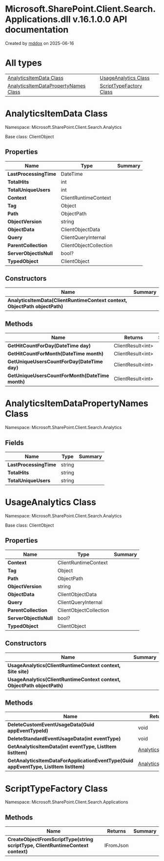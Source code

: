 # Microsoft.SharePoint.Client.Search.Applications.dll v.16.1.0.0 API documentation

Created by 
[mddox](https://github.com/loxsmoke/mddox) on 2025-06-16

# All types

|   |   |   |
|---|---|---|
| [AnalyticsItemData Class](#analyticsitemdata-class) | [UsageAnalytics Class](#usageanalytics-class) |   |
| [AnalyticsItemDataPropertyNames Class](#analyticsitemdatapropertynames-class) | [ScriptTypeFactory Class](#scripttypefactory-class) |   |
# AnalyticsItemData Class

Namespace: Microsoft.SharePoint.Client.Search.Analytics

Base class: ClientObject


## Properties

| Name | Type | Summary |
|---|---|---|
| **LastProcessingTime** | DateTime |  |
| **TotalHits** | int |  |
| **TotalUniqueUsers** | int |  |
| **Context** | ClientRuntimeContext |  |
| **Tag** | Object |  |
| **Path** | ObjectPath |  |
| **ObjectVersion** | string |  |
| **ObjectData** | ClientObjectData |  |
| **Query** | ClientQueryInternal |  |
| **ParentCollection** | ClientObjectCollection |  |
| **ServerObjectIsNull** | bool? |  |
| **TypedObject** | ClientObject |  |
## Constructors

| Name | Summary |
|---|---|
| **AnalyticsItemData(ClientRuntimeContext context, ObjectPath objectPath)** |  |
## Methods

| Name | Returns | Summary |
|---|---|---|
| **GetHitCountForDay(DateTime day)** | ClientResult\<int\> |  |
| **GetHitCountForMonth(DateTime month)** | ClientResult\<int\> |  |
| **GetUniqueUsersCountForDay(DateTime day)** | ClientResult\<int\> |  |
| **GetUniqueUsersCountForMonth(DateTime month)** | ClientResult\<int\> |  |
# AnalyticsItemDataPropertyNames Class

Namespace: Microsoft.SharePoint.Client.Search.Analytics


## Fields

| Name | Type | Summary |
|---|---|---|
| **LastProcessingTime** | string |  |
| **TotalHits** | string |  |
| **TotalUniqueUsers** | string |  |
# UsageAnalytics Class

Namespace: Microsoft.SharePoint.Client.Search.Analytics

Base class: ClientObject


## Properties

| Name | Type | Summary |
|---|---|---|
| **Context** | ClientRuntimeContext |  |
| **Tag** | Object |  |
| **Path** | ObjectPath |  |
| **ObjectVersion** | string |  |
| **ObjectData** | ClientObjectData |  |
| **Query** | ClientQueryInternal |  |
| **ParentCollection** | ClientObjectCollection |  |
| **ServerObjectIsNull** | bool? |  |
| **TypedObject** | ClientObject |  |
## Constructors

| Name | Summary |
|---|---|
| **UsageAnalytics(ClientRuntimeContext context, Site site)** |  |
| **UsageAnalytics(ClientRuntimeContext context, ObjectPath objectPath)** |  |
## Methods

| Name | Returns | Summary |
|---|---|---|
| **DeleteCustomEventUsageData(Guid appEventTypeId)** | void |  |
| **DeleteStandardEventUsageData(int eventType)** | void |  |
| **GetAnalyticsItemData(int eventType, ListItem listItem)** | [AnalyticsItemData](#analyticsitemdata-class) |  |
| **GetAnalyticsItemDataForApplicationEventType(Guid appEventType, ListItem listItem)** | [AnalyticsItemData](#analyticsitemdata-class) |  |
# ScriptTypeFactory Class

Namespace: Microsoft.SharePoint.Client.Search.Applications


## Methods

| Name | Returns | Summary |
|---|---|---|
| **CreateObjectFromScriptType(string scriptType, ClientRuntimeContext context)** | IFromJson |  |
